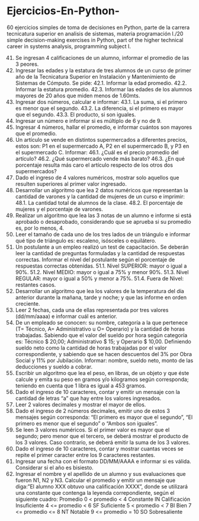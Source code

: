 # Ejercicios-En-Python-
60 ejercicios simples de toma de decisiones en Python, parte de la carrera tecnicatura superior en analisis de sistemas, materia programación I./20 simple decision-making exercises in Python, part of the higher technical career in systems analysis, programming subject I. 

41. Se ingresan 4 calificaciones de un alumno, informar el promedio de las 3 peores.
42. Ingresar las edades y la estatura de tres alumnos de un curso de primer año de la Tecnicatura Superior
en Instalación y Mantenimiento de Sistemas de Cómputo. Se pide:
42.1. Informar la edad promedio.
42.2. Informar la estatura promedio.
42.3. Informar las edades de los alumnos mayores de 20 años que miden menos de 1.60mts.
43. Ingresar dos números, calcular e informar:
43.1. La suma, si el primero es menor que el segundo.
43.2. La diferencia, si el primero es mayor que el segundo.
43.3. El producto, si son iguales.
44. Ingresar un número e informar si es múltiplo de 6 y no de 9.
45. Ingresar 4 números, hallar el promedio, e informar cuántos son mayores que el promedio.
46. Un artículo se vende en distintos supermercados a diferentes precios, estos son: P1 en el
supermercado A, P2 en el supermercado B, y P3 en el supermercado C. Informar:
46.1. ¿Cuál es el precio promedio del artículo?
46.2. ¿Qué supermercado vende más barato?
46.3. ¿En qué porcentaje resulta más caro el artículo respecto de los otros dos supermercados?
47. Dado el ingreso de 4 valores numéricos, mostrar solo aquellos que resulten superiores al primer valor
ingresado.
48. Desarrollar un algoritmo que lea 2 datos numéricos que representan la cantidad de varones y la
cantidad de mujeres de un curso e imprimir:
48.1. La cantidad total de alumnos de la clase.
48.2. El porcentaje de mujeres y el porcentaje de varones.
49. Realizar un algoritmo que lea las 3 notas de un alumno e informe si está aprobado o desaprobado,
considerando que se aprueba si su promedio es, por lo menos, 4.
50. Leer el tamaño de cada uno de los tres lados de un triángulo e informar qué tipo de triángulo es:
escaleno, isósceles o equilátero.
51. Un postulante a un empleo realizó un test de capacitación. Se deberán leer la cantidad de preguntas
formuladas y la cantidad de respuestas correctas. Informar el nivel del postulante según el porcentaje
de respuestas correctas obtenidas.
51.1. Nivel SUPERIOR: mayor o igual a 90%.
51.2. Nivel MEDIO: mayor o igual a 75% y menor 90%.
51.3. Nivel REGULAR: mayor o igual a 50% y menor a 75%.
51.4. Fuera de Nivel: restantes casos.
52. Desarrollar un algoritmo que lea los valores de la temperatura del día anterior durante la mañana,
tarde y noche; y que las informe en orden creciente.
53. Leer 2 fechas, cada una de ellas representada por tres valores (dd/mm/aaaa) e informar cuál es
anterior.
54. De un empleado se conocen: su nombre, categoría a la que pertenece (T= Técnico, A= Administrativo
u O= Operario) y la cantidad de horas trabajadas. Sabiendo que el valor del sueldo por hora según
categoría es: Técnico $ 20,00; Administrativo $ 15; y Operario $ 10,00. Definiendo sueldo neto como la
cantidad de horas trabajadas por el valor correspondiente, y sabiendo que se hacen descuentos del 3%
por Obra Social y 11% por Jubilación. Informar: nombre, sueldo neto, monto de las deducciones y sueldo
a cobrar.
55. Escribir un algoritmo que lea el peso, en libras, de un objeto y que éste calcule y emita su peso en
gramos y/o kilogramos según corresponda; teniendo en cuenta que 1 libra es igual a 453 gramos.
56. Dado el ingreso de 10 caracteres, contar y emitir un mensaje con la cantidad de letras “a” que hay
entre los valores ingresados.
57. Leer 2 valores decimales y mostrar el mayor de ellos.
58. Dado el ingreso de 2 números decimales, emitir uno de estos 3 mensajes según corresponda: “El
primero es mayor que el segundo”, “El primero es menor que el segundo” o “Ambos son iguales”.
59. Se leen 3 valores numéricos. Si el primer valor es mayor que el segundo; pero menor que el tercero, se
deberá mostrar el producto de los 3 valores. Caso contrario, se deberá emitir la suma de los 3 valores.
60. Dado el ingreso de 10 caracteres, contar y mostrar cuantas veces se repite el primer caracter entre los
9 caracteres restantes.
61. Ingresar una fecha con el formato DD/MM/AAAA e informar si es válida. Considerar si el año es bisiesto.
62. Ingresar el nombre y el apellido de un alumno y sus evaluaciones que fueron N1, N2 y N3. Calcular el
promedio y emitir un mensaje que diga:”El alumno XXX obtuvo una calificación XXXX”, donde se
utilizará una constante que contenga la leyenda correpondiente, según el siguiente cuadro:
Promedio 0 < promedio < 4 Constante IN Calificación Insuficiente
4 <= promedio < 6 SF Suficiente
5 < promedio < 7 BI Bien
7 <= promedio <= 8 NT Notable
9 <= promedio = 10 SO Sobresaliente
